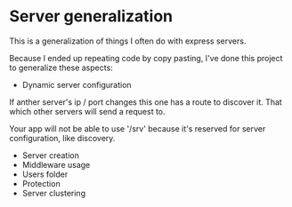 # Server generalization

This is a generalization of things I often do with express servers.

Because I ended up repeating code by copy pasting, I've done this project to generalize these aspects:
- Dynamic server configuration

If anther server's ip / port changes this one has a route to discover it.
That which other servers will send a request to.
<!-- 
This was before
But servers can be running behind a protected [Higher Router], so there's no need for this.
That's why authentication and real estate should be separated, because [Access Control] is a different property altogether.

For this two things have to happen:
1) ACL's and admin users are required
2) '/srv' base route is taken.
-->

Your app will not be able to use '/srv' because it's reserved for server configuration, like discovery.

- Server creation
- Middleware usage
- Users folder
- Protection
- Server clustering



